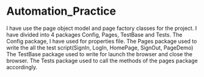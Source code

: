 # Automation_Practice
I have use the page object model and page factory classes for the project.
I have divided into 4 packages Config, Pages, TestBase and Tests.
The Config package, I have used for properties file.
The Pages package used to write the all the test script(SignIn, LogIn, HomePage,  SignOut, PageDemo)
The TestBase package used to write for launch the browser and close the browser. 
The Tests package used to call the methods of the pages package accordingly.

